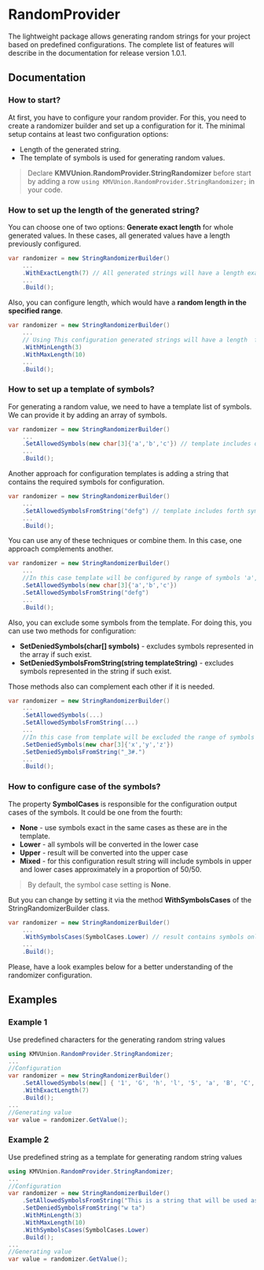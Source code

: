 # RandomProvider
The lightweight package allows generating random strings for your project based on predefined configurations. 
The complete list of features will describe in the documentation for release version 1.0.1.

## Documentation

### How to start?
At first, you have to configure your random provider. For this, you need to create a randomizer builder and set up a configuration for it. The minimal setup contains at least two configuration options:
- Length of the generated string.
- The template of symbols is used for generating random values. 

> Declare **KMVUnion.RandomProvider.StringRandomizer** before start by adding a row `using KMVUnion.RandomProvider.StringRandomizer;` in your code.

### How to set up the length of the generated string?
You can choose one of two options: 
**Generate exact length** for whole generated values. In these cases, all generated values have a length previously configured.

```csharp
var randomizer = new StringRandomizerBuilder()
    ...
    .WithExactLength(7) // All generated strings will have a length exact 7  
    ...
    .Build();
```
Also, you can configure length, which would have a **random length in the specified range**.

```csharp
var randomizer = new StringRandomizerBuilder()
    ...
    // Using This configuration generated strings will have a length  from the range 3..10
    .WithMinLength(3)
    .WithMaxLength(10)
    ...
    .Build();
```

### How to set up a template of symbols?
For generating a random value, we need to have a template list of symbols. We can provide it by adding an array of symbols.

```csharp
var randomizer = new StringRandomizerBuilder()
    ...
    .SetAllowedSymbols(new char[3]{'a','b','c'}) // template includes only three symbols 'a', 'b' and 'c'
    ...
    .Build();
```

Another approach for configuration templates is adding a string that contains the required symbols for configuration. 

```csharp
var randomizer = new StringRandomizerBuilder()
    ...
    .SetAllowedSymbolsFromString("defg") // template includes forth symbols 'd', 'e', 'f' and 'g'
    ...
    .Build();
```

You can use any of these techniques or combine them.  In this case, one approach complements another. 


```csharp
var randomizer = new StringRandomizerBuilder()
    ...
    //In this case template will be configured by range of symbols 'a', 'b', 'c', 'd', 'e', 'f' and 'g'
    .SetAllowedSymbols(new char[3]{'a','b','c'})
    .SetAllowedSymbolsFromString("defg") 
    ...
    .Build();
```

Also, you can exclude some symbols from the template. For doing this, you can use two methods for configuration:  

- **SetDeniedSymbols(char[] symbols)** - excludes symbols represented in the array if such exist.
- **SetDeniedSymbolsFromString(string templateString)** - excludes symbols represented in the string if such exist.

Those methods also can complement each other if it is needed. 

```csharp
var randomizer = new StringRandomizerBuilder()
    ...
    .SetAllowedSymbols(...)
    .SetAllowedSymbolsFromString(...) 
    ...
    //In this case from template will be excluded the range of symbols 'x', 'y', 'z', '_', '3', '#' and '.'
    .SetDeniedSymbols(new char[3]{'x','y','z'})
    .SetDeniedSymbolsFromString("_3#.") 
    ...
    .Build();
```

### How to configure case of the symbols?
The property **SymbolCases** is responsible for the configuration output cases of the symbols.
It could be one from the fourth:
 - **None** - use symbols exact in the same cases as these are in the template.
 - **Lower** - all symbols will be converted in the lower case 
 - **Upper** - result will be converted into the upper case 
 - **Mixed** - for this configuration result string will include symbols in upper and lower cases approximately in a proportion of 50/50. 

> By default, the symbol case setting is **None**. 

But you can change by setting it via the method **WithSymbolsCases** of the StringRandomizerBuilder class.

```csharp
var randomizer = new StringRandomizerBuilder()
    ...
    .WithSymbolsCases(SymbolCases.Lower) // result contains symbols only in the lower case
    ...
    .Build();
```


Please, have a look examples below for a better understanding of the randomizer configuration.

## Examples

### Example 1
Use predefined characters for the generating random string values
```csharp
using KMVUnion.RandomProvider.StringRandomizer;
...
//Configuration
var randomizer = new StringRandomizerBuilder()
    .SetAllowedSymbols(new[] { '1', 'G', 'h', 'l', '5', 'a', 'B', 'C', 'D', 'e', 'f' })
    .WithExactLength(7)
    .Build();
...
//Generating value
var value = randomizer.GetValue();
```

### Example 2
Use predefined string as a template for generating random string values 

```csharp
using KMVUnion.RandomProvider.StringRandomizer;
...
//Configuration
var randomizer = new StringRandomizerBuilder()
    .SetAllowedSymbolsFromString("This is a string that will be used as a template for generating random string value.")
    .SetDeniedSymbolsFromString("w ta")
    .WithMinLength(3)
    .WithMaxLength(10)
    .WithSymbolsCases(SymbolCases.Lower)
    .Build();
...
//Generating value
var value = randomizer.GetValue();
```